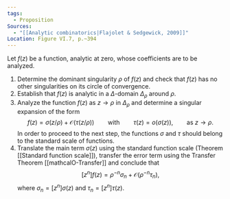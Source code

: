 ```yaml
---
tags:
  - Proposition
Sources:
  - "[[Analytic combinatorics|Flajolet & Sedgewick, 2009]]"
Location: Figure VI.7, p.~394
---
```

Let $f(z)$ be a function, analytic at zero, whose coefficients are to be analyzed.
1. Determine the dominant singularity $\rho$ of $f(z)$ and check that $f(z)$ has no other singularities on its circle of convergence.
2. Establish that $f(z)$ is analytic in a $\Delta$-domain $\Delta_\rho$ around $\rho$.
3. Analyze the function $f(z)$ as $z \to \rho$ in $\Delta_\rho$ and determine a singular expansion of the form
$$
f(z) = \sigma(z/\rho) + \mathcal{O}(\tau(z/\rho)) 
\qquad \text{with}
\qquad \tau(z) = o(\sigma(z)),
\qquad \text{as $z \to \rho$}.
$$
In order to proceed to the next step, the functions $\sigma$ and $\tau$ should belong to the standard scale of functions.
11. Translate the main term $\sigma(z)$ using the standard function scale (Theorem [[Standard function scale]]), transfer the error term using the Transfer Theorem [[mathcalO-Transfer]] and conclude that
$$
[z^n] f(z) = \rho^{-n}\sigma_n + \mathcal{O}(\rho^{-n}\tau_n),
$$
where $\sigma_n = [z^n] \sigma(z)$ and $\tau_n = [z^n] \tau(z)$.
